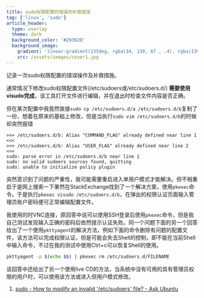 ```yaml
---
title: sudo权限配置的错误的补救错误
tag: ['linux', 'sudo']
article_header:
  type: overlay
  theme: dark
  background_color: '#203028'
  background_image:
    gradient: 'linear-gradient(135deg, rgba(34, 139, 87 , .4), rgba(139, 34, 139, .4))'
    src: /assets/images/cover1.jpg
---
```


记录一次sudo权限配置的错误操作及补救措施。

<!--more-->

<!-- # 一次sudo权限配置的错误操作及补救 -->

通常情况下修改sudo权限配置文件(/etc/sudoers或/etc/sudoers.d/) **需要使用visudo完成**，该工具打开文件进行编辑，并在退出时检查文件内容是否正确。

但在某次配置中我竟然直接`sudo cp /etc/sudoers.d/a /etc/sudoers.d/b`复制了一份，想着在原来的基础上修改，但是当执行`sudo vim /etc/sudoers.d/b`的时候却突然报错

```
>>> /etc/sudoers.d/b: Alias "COMMAND_FLAG" already defined near line 1 <<<
>>> /etc/sudoers.d/b: Alias "USER_FLAG" already defined near line 2 <<<
sudo: parse error in /etc/sudoers.d/b near line 1
sudo: no valid sudoers sources found, quitting
sudo: unable to initialize policy plugin
```

突然意识到了问题的严重性，我可能需要重启进入单用户模式才能解决。但不相重启于是网上搜索一下果然在StackExchange找到了一个解决方案，使用`pkexec`命令。于是执行`pkexec visudo /etc/sudoers.d/b`，在弹出的权限认证页面输入管理员账户密码便可正常编辑配置文件。

我使用的时VNC连接，原回答中说可以使用SSH登录后使用`pkexec`命令，但是我自己测试发现输入正确的密码后依然提示认证失败。同一个问题下面的另一个回答给出了一个使用`pkttyagent`的解决方法，例如下面的命令删除有问题的配置文件，该方法可以完成权限认证，但是可能会失去Shell的控制，即不能在当前Shell中输入命令，不过在我的测试中使用Ctrl+c可以恢复Shell的使用。

```sh
pkttyagent -p $(echo $$) | pkexec rm /etc/sudoers.d/FILENAME
```

该回答中还给出了另一个使用live CD的方法，当系统中没有可用的具有管理员权限的用户时，可以使用该方法或进入但用户模式修改。

1. [sudo - How to modify an invalid '/etc/sudoers' file? - Ask Ubuntu](https://askubuntu.com/questions/73864/how-to-modify-an-invalid-etc-sudoers-file)